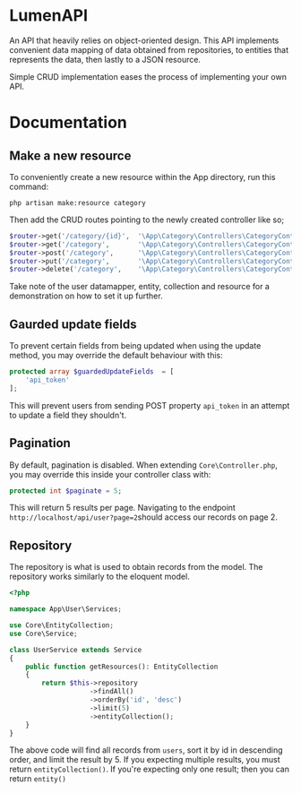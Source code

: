 
# LumenAPI
An API that heavily relies on object-oriented design. This API implements convenient data mapping of data obtained from repositories, to entities that represents the data, then lastly to a JSON resource.

Simple CRUD implementation eases the process of implementing your own API.

# Documentation
## Make a new resource
To conveniently create a new resource within the App directory, run this command:

    php artisan make:resource category
Then add the CRUD routes pointing to the newly created controller like so;

```php
$router->get('/category/{id}',  '\App\Category\Controllers\CategoryController@getResource');
$router->get('/category',       '\App\Category\Controllers\CategoryController@getResources');
$router->post('/category',      '\App\Category\Controllers\CategoryController@createResource');
$router->put('/category',       '\App\Category\Controllers\CategoryController@updateResource');
$router->delete('/category',    '\App\Category\Controllers\CategoryController@deleteResource');
```

Take note of the user datamapper, entity, collection and resource for a demonstration on how to set it up further.
## Gaurded update fields
To prevent certain fields from being updated when using the update method, you may override the default behaviour with this:

```php
protected array $guardedUpdateFields  = [
	'api_token'
];
```

This will prevent users from sending POST property `api_token` in an attempt to update a field they shouldn't.

## Pagination
By default, pagination is disabled. When extending `Core\Controller.php`, you may override this inside your controller class with:

```php
protected int $paginate = 5;
```

This will return 5 results per page. Navigating to the endpoint `http://localhost/api/user?page=2`should access our records on page 2.

## Repository
The repository is what is used to obtain records from the model. The repository works similarly to the eloquent model.
```php
<?php

namespace App\User\Services;

use Core\EntityCollection;
use Core\Service;

class UserService extends Service
{
    public function getResources(): EntityCollection
    {
        return $this->repository
                    ->findAll()
                    ->orderBy('id', 'desc')
                    ->limit(5)
                    ->entityCollection();
    }
}
```
The above code will find all records from `users`, sort it by id in descending order, and limit the result by 5. If you expecting multiple results, you must return `entityCollection()`. If you're expecting only one result; then you can return `entity()`